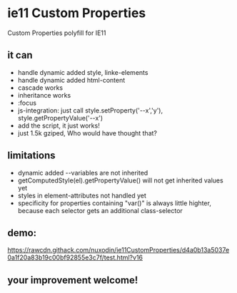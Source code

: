 # ie11 Custom Properties
Custom Properties polyfill for IE11



## it can
- handle dynamic added style, linke-elements
- handle dynamic added html-content
- cascade works
- inheritance works
- :focus
- js-integration: just call style.setProperty('--x','y'), style.getPropertyValue('--x')
- add the script, it just works!
- just 1.5k gziped, Who would have thought that?

## limitations
- dynamic added --variables are not inherited
- getComputedStyle(el).getPropertyValue() will not get inherited values yet
- styles in element-attributes not handled yet
- specificity for properties containing "var()" is always little highter, because each selector gets an additional class-selector

## demo:
https://rawcdn.githack.com/nuxodin/ie11CustomProperties/d4a0b13a5037e0a1f20a83b19c00bf92855e3c7f/test.html?v16

## your improvement welcome!
